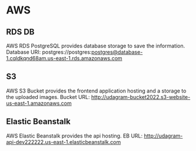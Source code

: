 # AWS

## RDS DB
AWS RDS PostgreSQL provides database storage to save the information.
Database URI: postgres://postgres:postgres@database-1.cqldkqnd68am.us-east-1.rds.amazonaws.com

## S3 
AWS S3 Bucket provides the frontend application hosting and a storage to the uploaded images.
Bucket URL: http://udagram-bucket2022.s3-website-us-east-1.amazonaws.com

## Elastic Beanstalk
AWS Elastic Beanstalk provides the api hosting.
EB URL: http://udagram-api-dev222222.us-east-1.elasticbeanstalk.com

